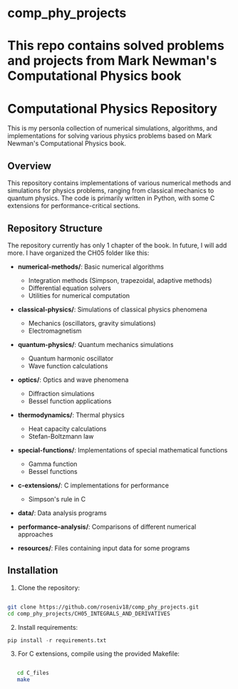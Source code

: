 # comp_phy_projects

# This repo contains solved problems and projects from Mark Newman's Computational Physics book

# Computational Physics Repository

This is my personla collection of numerical simulations, algorithms, and implementations for solving various physics problems based on Mark Newman's Computational Physics book.

## Overview

This repository contains implementations of various numerical methods and simulations for physics problems, ranging from classical mechanics to quantum physics. The code is primarily written in Python, with some C extensions for performance-critical sections.

## Repository Structure

The repository currently has only 1 chapter of the book. In future, I will add more.
I have organized the CH05 folder like this:

-   **numerical-methods/**: Basic numerical algorithms

    -   Integration methods (Simpson, trapezoidal, adaptive methods)
    -   Differential equation solvers
    -   Utilities for numerical computation

-   **classical-physics/**: Simulations of classical physics phenomena

    -   Mechanics (oscillators, gravity simulations)
    -   Electromagnetism

-   **quantum-physics/**: Quantum mechanics simulations

    -   Quantum harmonic oscillator
    -   Wave function calculations

-   **optics/**: Optics and wave phenomena

    -   Diffraction simulations
    -   Bessel function applications

-   **thermodynamics/**: Thermal physics

    -   Heat capacity calculations
    -   Stefan-Boltzmann law

-   **special-functions/**: Implementations of special mathematical functions

    -   Gamma function
    -   Bessel functions

-   **c-extensions/**: C implementations for performance

    -   Simpson's rule in C

-   **data/**: Data analysis programs

-   **performance-analysis/**: Comparisons of different numerical approaches

-   **resources/**: Files containing input data for some programs

## Installation

1. Clone the repository:

```bash

git clone https://github.com/roseniv18/comp_phy_projects.git
cd comp_phy_projects/CH05_INTEGRALS_AND_DERIVATIVES

```

2. Install requirements:

```py
pip install -r requirements.txt
```

3. For C extensions, compile using the provided Makefile:

```bash

   cd C_files
   make

```
